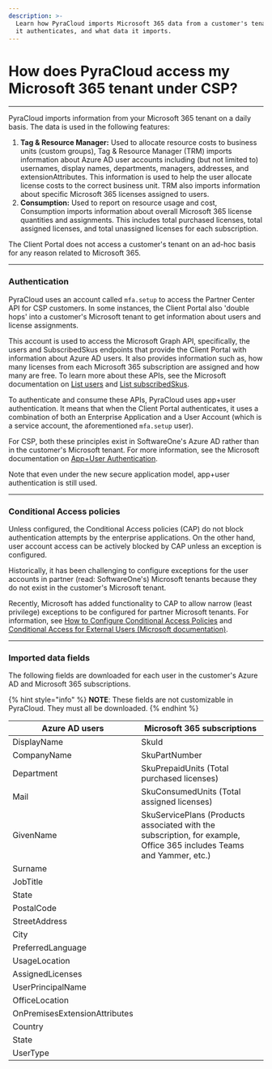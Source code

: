 ```yaml
---
description: >-
  Learn how PyraCloud imports Microsoft 365 data from a customer's tenant, how
  it authenticates, and what data it imports.
---
```


# How does PyraCloud access my Microsoft 365 tenant under CSP?

***

PyraCloud imports information from your Microsoft 365 tenant on a daily basis. The data is used in the following features:

1. **Tag & Resource Manager:** Used to allocate resource costs to business units (custom groups), Tag & Resource Manager (TRM) imports information about Azure AD user accounts including (but not limited to) usernames, display names, departments, managers, addresses, and extensionAttributes. This information is used to help the user allocate license costs to the correct business unit. TRM also imports information about specific Microsoft 365 licenses assigned to users.
2. **Consumption:** Used to report on resource usage and cost, Consumption imports information about overall Microsoft 365 license quantities and assignments. This includes total purchased licenses, total assigned licenses, and total unassigned licenses for each subscription.

The Client Portal does not access a customer's tenant on an ad-hoc basis for any reason related to Microsoft 365.

***

### Authentication <a href="#authentication" id="authentication"></a>

PyraCloud uses an account called `mfa.setup` to access the Partner Center API for CSP customers. In some instances, the Client Portal also 'double hops' into a customer's Microsoft tenant to get information about users and license assignments.

This account is used to access the Microsoft Graph API, specifically, the users and SubscribedSkus endpoints that provide the Client Portal with information about Azure AD users. It also provides information such as, how many licenses from each Microsoft 365 subscription are assigned and how many are free. To learn more about these APIs, see the Microsoft documentation on [List users](https://learn.microsoft.com/en-us/graph/api/user-list?view=graph-rest-1.0\&tabs=http) and [List subscribedSkus](https://learn.microsoft.com/en-us/graph/api/subscribedsku-list?view=graph-rest-1.0\&tabs=http).

To authenticate and consume these APIs, PyraCloud uses app+user authentication. It means that when the Client Portal authenticates, it uses a combination of both an Enterprise Application and a User Account (which is a service account, the aforementioned `mfa.setup` user).

For CSP, both these principles exist in SoftwareOne's Azure AD rather than in the customer's Microsoft tenant. For more information, see the Microsoft documentation on [App+User Authentication](https://learn.microsoft.com/en-us/partner-center/developer/partner-center-authentication#app--user-authentication).

Note that even under the new secure application model, app+user authentication is still used.

***

### Conditional Access policies

Unless configured, the Conditional Access policies (CAP) do not block authentication attempts by the enterprise applications. On the other hand, user account access can be actively blocked by CAP unless an exception is configured.

Historically, it has been challenging to configure exceptions for the user accounts in partner (read: SoftwareOne's) Microsoft tenants because they do not exist in the customer's Microsoft tenant.

Recently, Microsoft has added functionality to CAP to allow narrow (least privilege) exceptions to be configured for partner Microsoft tenants. For information, see [How to Configure Conditional Access Policies](how-to-configure-conditional-access-policies.md) and [Conditional Access for External Users (Microsoft documentation)](https://learn.microsoft.com/en-us/azure/active-directory/external-identities/authentication-conditional-access#conditional-access-for-external-users).

***

### Imported data fields

The following fields are downloaded for each user in the customer's Azure AD and Microsoft 365 subscriptions.

{% hint style="info" %}
**NOTE**: These fields are not customizable in PyraCloud. They must all be downloaded.
{% endhint %}

| Azure AD users                | Microsoft 365 subscriptions                                                                                          |
| ----------------------------- | -------------------------------------------------------------------------------------------------------------------- |
| DisplayName                   | SkuId                                                                                                                |
| CompanyName                   | SkuPartNumber                                                                                                        |
| Department                    | SkuPrepaidUnits (Total purchased licenses)                                                                           |
| Mail                          | SkuConsumedUnits (Total assigned licenses)                                                                           |
| GivenName                     | SkuServicePlans (Products associated with the subscription, for example, Office 365 includes Teams and Yammer, etc.) |
| Surname                       | ﻿                                                                                                                    |
| JobTitle                      | ﻿                                                                                                                    |
| State                         | ﻿                                                                                                                    |
| PostalCode                    | ﻿                                                                                                                    |
| StreetAddress                 | ﻿                                                                                                                    |
| City                          | ﻿                                                                                                                    |
| PreferredLanguage             | ﻿                                                                                                                    |
| UsageLocation                 | ﻿                                                                                                                    |
| AssignedLicenses              | ﻿                                                                                                                    |
| UserPrincipalName             | ﻿                                                                                                                    |
| OfficeLocation                | ﻿                                                                                                                    |
| OnPremisesExtensionAttributes | ﻿                                                                                                                    |
| Country                       | ﻿                                                                                                                    |
| State                         | ﻿                                                                                                                    |
| UserType                      | ﻿                                                                                                                    |
